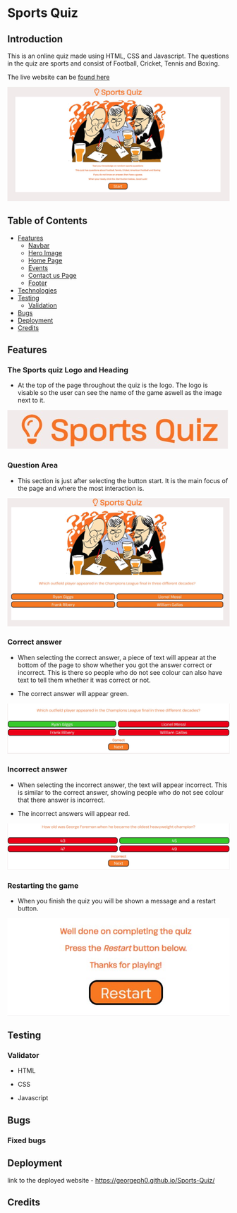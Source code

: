 # **Sports Quiz**

## **Introduction**

This is an online quiz made using HTML, CSS and Javascript. The questions in the quiz are sports and consist of Football, Cricket, Tennis and Boxing.

The live website can be [found here](https://georgeph0.github.io/Sports-Quiz/)

<img src="assets/readme-images/main-page.jpg" alt="Main Page">

## **Table of Contents**

- [Features](#features)
    - [Navbar](#navigation-bar)
    - [Hero Image](#hero-image)
    - [Home Page](#landing-page)
    - [Events](#events-page)
    - [Contact us Page](#contact-page)
    - [Footer](#footer)
- [Technologies](#technologies)
- [Testing](#testing)
    - [Validation](#validator-testing)
- [Bugs](#bugs)
- [Deployment](#deployment)
- [Credits](#credits)

## **Features**

### The Sports quiz Logo and Heading

- At the top of the page throughout the quiz is the logo. The logo is visable so the user can see the name of the game aswell as the image next to it.

![Logo](assets/readme-images/logo.jpg)

### Question Area

- This section is just after selecting the button start. It is the main focus of the page and where the most interaction is.

![Question Area](assets/readme-images/question-selection.jpg)

### Correct answer

- When selecting the correct answer, a piece of text will appear at the bottom of the page to show whether you got the answer correct or incorrect.
This is there so people who do not see colour can also have text to tell them whether it was correct or not.

- The correct answer will appear green.

![Correct Answer](assets/readme-images/correct-answer.jpg)

### Incorrect answer

- When selecting the incorrect answer, the text will appear incorrect. This is similar to the correct answer, showing people who do not see colour that there answer is incorrect.

- The incorrect answers will appear red.

![Incorrect Answer](assets/readme-images/incorrect-answer.jpg)

### Restarting the game

- When you finish the quiz you will be shown a message and a restart button.

![Restart](assets/readme-images/restart-quiz.jpg)

## **Testing**

### Validator

- HTML

- CSS

- Javascript

## **Bugs**

### Fixed bugs

## **Deployment**

link to the deployed website - https://georgeph0.github.io/Sports-Quiz/

## **Credits**
